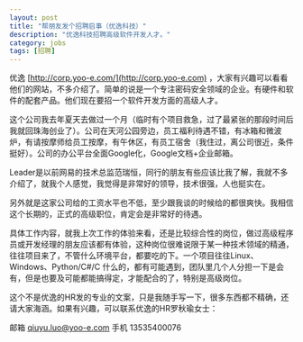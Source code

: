 ```yaml
---
layout: post
title: "帮朋友发个招聘启事（优逸科技）"
description: "优逸科技招聘高级软件开发人才。"
category: jobs
tags: [招聘]
---
```



优逸 [http://corp.yoo-e.com/](http://corp.yoo-e.com) ，大家有兴趣可以看看他们的网站，不多介绍了。简单的说是一个专注密码安全领域的企业。有硬件和软件的配套产品。他们现在要招一个软件开发方面的高级人才。

这个公司我去年夏天去做过一个月（临时有个项目救急，过了最紧张的那段时间后我就回珠海创业了）。公司在天河公园旁边，员工福利待遇不错，有冰箱和微波炉，有请按摩师给员工按摩，有午休区，有员工宿舍（我住过，离公司很近，条件挺好）。公司的办公平台全面Google化，Google文档+企业邮箱。

Leader是以前网易的技术总监范瑞恒，同行的朋友有些应该比我了解，我就不多介绍了，就我个人感觉，我觉得是非常好的领导，技术很强，人也挺实在。

另外就是这家公司给的工资水平也不低，至少跟我谈的时候给的都很爽快。我相信这个长期的，正式的高级职位，肯定会是非常好的待遇。

具体工作内容，就我上次工作的体验来看，还是比较综合性的岗位，做过高级程序员或开发经理的朋友应该都有体验，这种岗位很难说限于某一种技术领域的精通，往往项目来了，不管什么环境平台，都要吃的下。一个项目往往Linux、Windows、Python/C#/C 什么的，都有可能遇到，团队里几个人分担一下是会有，但是也要及可能都能搞得定，才能配合的了，特别是高级岗位。

这个不是优逸的HR发的专业的文案，只是我随手写一下，很多东西都不精确，还请大家海涵。如果有兴趣，可以联系优逸的HR罗秋瑜女士：

邮箱 qiuyu.luo@yoo-e.com
手机 13535400076